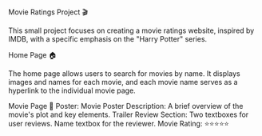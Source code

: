 Movie Ratings Project 🎬

This small project focuses on creating a movie ratings website, inspired by IMDB, with a specific emphasis on the "Harry Potter" series.

Home Page 🏠

The home page allows users to search for movies by name. It displays images and names for each movie, and each movie name serves as a hyperlink to the individual movie page.

Movie Page 🎥
Poster: Movie Poster
Description: A brief overview of the movie's plot and key elements.
Trailer
Review Section:
Two textboxes for user reviews.
Name textbox for the reviewer.
Movie Rating: ⭐⭐⭐⭐⭐
